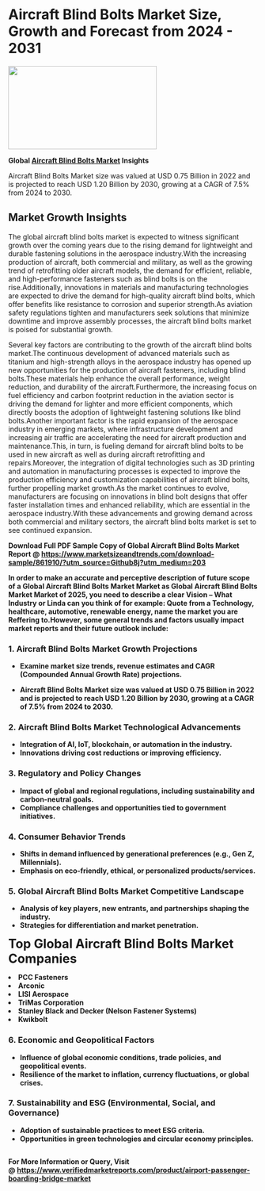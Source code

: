 <H1>Aircraft Blind Bolts Market Size, Growth and Forecast from 2024 - 2031</H1><img class="aligncenter size-medium wp-image-584254" src="https://thirdeyenews.in/wp-content/uploads/2024/09/Global-Market-Research-300x168.jpeg" alt="" width="300" height="168" /><p><strong>Global&nbsp;<a href="https://www.marketsizeandtrends.com/download-sample/861910/?utm_source=Github8j?utm_medium=203">Aircraft Blind Bolts Market</a> Insights</strong></p><p>Aircraft Blind Bolts Market size was valued at USD 0.75 Billion in 2022 and is projected to reach USD 1.20 Billion by 2030, growing at a CAGR of 7.5% from 2024 to 2030.</p><p><h2>Market Growth Insights</h2> <p>The global aircraft blind bolts market is expected to witness significant growth over the coming years due to the rising demand for lightweight and durable fastening solutions in the aerospace industry.With the increasing production of aircraft, both commercial and military, as well as the growing trend of retrofitting older aircraft models, the demand for efficient, reliable, and high-performance fasteners such as blind bolts is on the rise.Additionally, innovations in materials and manufacturing technologies are expected to drive the demand for high-quality aircraft blind bolts, which offer benefits like resistance to corrosion and superior strength.As aviation safety regulations tighten and manufacturers seek solutions that minimize downtime and improve assembly processes, the aircraft blind bolts market is poised for substantial growth.<strong></strong></p> <p>Several key factors are contributing to the growth of the aircraft blind bolts market.The continuous development of advanced materials such as titanium and high-strength alloys in the aerospace industry has opened up new opportunities for the production of aircraft fasteners, including blind bolts.These materials help enhance the overall performance, weight reduction, and durability of the aircraft.Furthermore, the increasing focus on fuel efficiency and carbon footprint reduction in the aviation sector is driving the demand for lighter and more efficient components, which directly boosts the adoption of lightweight fastening solutions like blind bolts.Another important factor is the rapid expansion of the aerospace industry in emerging markets, where infrastructure development and increasing air traffic are accelerating the need for aircraft production and maintenance.This, in turn, is fueling demand for aircraft blind bolts to be used in new aircraft as well as during aircraft retrofitting and repairs.Moreover, the integration of digital technologies such as 3D printing and automation in manufacturing processes is expected to improve the production efficiency and customization capabilities of aircraft blind bolts, further propelling market growth.As the market continues to evolve, manufacturers are focusing on innovations in blind bolt designs that offer faster installation times and enhanced reliability, which are essential in the aerospace industry.With these advancements and growing demand across both commercial and military sectors, the aircraft blind bolts market is set to see continued expansion.<strong></p><p><span class=""><strong>Download Full PDF Sample Copy of Global Aircraft Blind Bolts Market Report</strong> @ <a href="https://www.marketsizeandtrends.com/download-sample/861910/?utm_source=Github8j?utm_medium=203" target="_blank">https://www.marketsizeandtrends.com/download-sample/861910/?utm_source=Github8j?utm_medium=203</a></span></p><p>In order to make an accurate and perceptive description of future scope of a Global&nbsp;Aircraft Blind Bolts Market Market as Global&nbsp;Aircraft Blind Bolts Market Market of 2025, you need to describe a clear Vision &ndash; What Industry or Linda can you think of for example: Quote from a Technology, healthcare, automotive, renewable energy, name the market you are Reffering to.However, some general trends and factors usually impact market reports and their future outlook include:</p><h3>1.&nbsp;<strong>Aircraft Blind Bolts Market Growth Projections</strong></h3><ul><li>Examine market size trends, revenue estimates and CAGR (Compounded Annual Growth Rate) projections.</li><li><p>Aircraft Blind Bolts Market size was valued at USD 0.75 Billion in 2022 and is projected to reach USD 1.20 Billion by 2030, growing at a CAGR of 7.5% from 2024 to 2030.</p></li></ul><h3>2.&nbsp;<strong>Aircraft Blind Bolts Market Technological Advancements</strong></h3><ul><li>Integration of AI, IoT, blockchain, or automation in the industry.</li><li>Innovations driving cost reductions or improving efficiency.</li></ul><h3>3.&nbsp;<strong>Regulatory and Policy Changes</strong></h3><ul><li>Impact of global and regional regulations, including sustainability and carbon-neutral goals.</li><li>Compliance challenges and opportunities tied to government initiatives.</li></ul><h3>4.&nbsp;<strong>Consumer Behavior Trends</strong></h3><ul><li>Shifts in demand influenced by generational preferences (e.g., Gen Z, Millennials).</li><li>Emphasis on eco-friendly, ethical, or personalized products/services.</li></ul><h3>5.&nbsp;<strong>Global Aircraft Blind Bolts Market Competitive Landscape</strong></h3><ul><li>Analysis of key players, new entrants, and partnerships shaping the industry.</li><li>Strategies for differentiation and market penetration.</li></ul><p data-pm-slice="1 1 []"><span style="color: inherit; font-family: inherit; font-size: 25px;">Top Global Aircraft Blind Bolts Market Companies</span></p><div class="" data-test-id=""><p><li>PCC Fasteners</li><li> Arconic</li><li> LISI Aerospace</li><li> TriMas Corporation</li><li> Stanley Black and Decker (Nelson Fastener Systems)</li><li> Kwikbolt</li></p></div><h3>6.&nbsp;<strong>Economic and Geopolitical Factors</strong></h3><ul><li>Influence of global economic conditions, trade policies, and geopolitical events.</li><li>Resilience of the market to inflation, currency fluctuations, or global crises.</li></ul><h3>7.&nbsp;<strong>Sustainability and ESG (Environmental, Social, and Governance)</strong></h3><ul><li>Adoption of sustainable practices to meet ESG criteria.</li><li>Opportunities in green technologies and circular economy principles.</li></ul><h2><strong style="font-size: 14px;">For More Information or Query, Visit @&nbsp;</strong><a style="background-color: #ffffff; font-size: 14px;" href="https://www.marketsizeandtrends.com/report/aircraft-blind-bolts-market/" target="_blank">https://www.verifiedmarketreports.com/product/airport-passenger-boarding-bridge-market</a></h2>